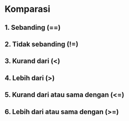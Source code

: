 # Komparasi

## 1. Sebanding (==)

## 2. Tidak sebanding (!=)

## 3. Kurand dari (<)

## 4. Lebih dari (>)

## 5. Kurand dari atau sama dengan (<=)

## 6. Lebih dari atau sama dengan (>=)